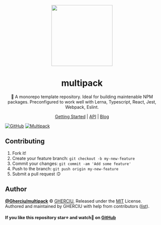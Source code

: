 <div align="center">
  <a href="https://gherciu.github.io/multipack/">
  <img width="200" height="200"
    src="https://raw.githubusercontent.com/Gherciu/multipack/master/logo.png">
  </a>
  <h1>
      multipack
  </h1>
  <p> 🔱 A monorepo template repository. Ideal for building maintenable NPM packages. Preconfigured to work well with Lerna, Typescript, React, Jest, Webpack, Eslint.</p>
  <p>
    <a href="https://gherciu.github.io/multipack/docs/getting-started">Getting Started</a>
    | <a href="https://gherciu.github.io/multipack/docs/api">API</a>
    | <a href="https://gherciu.github.io/multipack/blog/">Blog</a>
  </p>
</div>

[![GitHub](https://img.shields.io/github/license/Gherciu/multipack)](https://github.com/Gherciu/multipack/blob/master/LICENSE)
[![Multipack](https://img.shields.io/badge/Generated%20from-Gherciu%2Fmultipack-green)](https://github.com/Gherciu/multipack)

## Contributing

1. Fork it!
2. Create your feature branch: `git checkout -b my-new-feature`
3. Commit your changes: `git commit -am 'Add some feature'`
4. Push to the branch: `git push origin my-new-feature`
5. Submit a pull request :D

## Author

**[@Gherciu/multipack](https://github.com/Gherciu/multipack)** © [GHERCIU](https://github.com/Gherciu), Released under the [MIT](https://github.com/Gherciu/multipack/blob/master/LICENSE) License.<br>
Authored and maintained by GHERCIU with help from contributors ([list](https://github.com/Gherciu/multipack/contributors)).

#### If you like this repository star⭐ and watch👀 on [GitHub](https://github.com/Gherciu/multipack)
